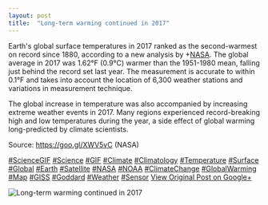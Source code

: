```yaml
---
layout: post
title:  "Long-term warming continued in 2017"
---
```


Earth's global surface temperatures in 2017 ranked as the second-warmest on record since 1880, according to a new analysis by +[NASA](https://plus.google.com/102371865054310418159). The global average in 2017 was 1.62°F (0.9°C) warmer than the 1951-1980 mean, falling just behind the record set last year. The measurement is accurate to within 0.1°F and takes into account the location of 6,300 weather stations and variations in measurement technique.  
  
The global increase in temperature was also accompanied by increasing extreme weather events in 2017. Many regions experienced record-breaking high and low temperatures during the year, a side effect of global warming long-predicted by climate scientists.  
  
Source: <https://goo.gl/XWV5vC> (NASA)  
  
[#ScienceGIF](https://plus.google.com/s/%23ScienceGIF/posts) [#Science](https://plus.google.com/s/%23Science/posts) [#GIF](https://plus.google.com/s/%23GIF/posts) [#Climate](https://plus.google.com/s/%23Climate/posts) [#Climatology](https://plus.google.com/s/%23Climatology/posts) [#Temperature](https://plus.google.com/s/%23Temperature/posts) [#Surface](https://plus.google.com/s/%23Surface/posts) [#Global](https://plus.google.com/s/%23Global/posts) [#Earth](https://plus.google.com/s/%23Earth/posts) [#Satellite](https://plus.google.com/s/%23Satellite/posts) [#NASA](https://plus.google.com/s/%23NASA/posts) [#NOAA](https://plus.google.com/s/%23NOAA/posts) [#ClimateChange](https://plus.google.com/s/%23ClimateChange/posts) [#GlobalWarming](https://plus.google.com/s/%23GlobalWarming/posts) [#Map](https://plus.google.com/s/%23Map/posts) [#GISS](https://plus.google.com/s/%23GISS/posts) [#Goddard](https://plus.google.com/s/%23Goddard/posts) [#Weather](https://plus.google.com/s/%23Weather/posts) [#Sensor](https://plus.google.com/s/%23Sensor/posts)
[View Original Post on Google+](https://plus.google.com/+ColinSullender/posts/hpwvLpSEyY7)

![Long-term warming continued in 2017](https://i.imgur.com/qbq8J7W.gif)
